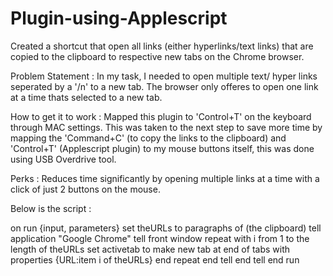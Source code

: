 # Plugin-using-Applescript


Created a shortcut that open all links (either hyperlinks/text links) that are copied to the clipboard to respective new tabs on the Chrome browser. 

Problem Statement :
In my task, I needed to open multiple text/ hyper links seperated by a '/n' to a new tab. The browser only offeres to open one link at a time thats selected to a new tab.

How to get it to work : 
Mapped this plugin to 'Control+T' on the keyboard through MAC settings. This was taken to the next step to save more time by mapping the 'Command+C' (to copy the links to the clipboard) and 'Control+T' (Applescript plugin) to my mouse buttons itself, this was done using USB Overdrive tool.

Perks :
Reduces time significantly by opening multiple links at a time with a click of just 2 buttons on the mouse.



Below is the script :

on run {input, parameters}
set theURLs to paragraphs of (the clipboard)
tell application "Google Chrome"
tell front window
repeat with i from 1 to the length of theURLs
set activetab to make new tab at end of tabs with properties {URL:item i of theURLs}
end repeat
end tell
end tell
end run
